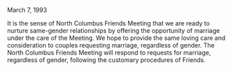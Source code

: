 March 7, 1993

​It is the sense of North Columbus Friends Meeting that we are ready to nurture same-gender relationships by offering the opportunity of marriage under the care of the Meeting. We hope to provide the same loving care and consideration to couples requesting marriage, regardless of gender. The North Columbus Friends Meeting will respond to requests for marriage, regardless of gender, following the customary procedures of Friends.
